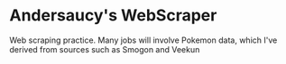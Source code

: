 # Andersaucy's WebScraper
Web scraping practice. 
Many jobs will involve Pokemon data, which I've derived from sources such as Smogon and Veekun
